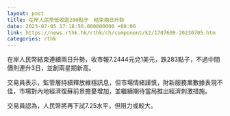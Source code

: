 ```yaml
---
layout: post
title: 在岸人民幣低收逾280點子　結束兩日升勢
date: 2023-07-05 17:18:56.000000000 +08:00
link: https://news.rthk.hk/rthk/ch/component/k2/1707609-20230705.htm
categories: rthk
---
```


在岸人民幣結束連續兩日升勢，收市報7.2444元兌1美元，跌283點子，不過中間價則連升3日，並創兩星期新高。

交易員表示，監管層持續釋放維穩訊息，但市場情緒謹慎，財新服務業數據表現不佳，市場對內地經濟復蘇前景擔憂增加，並繼續期待當局推出經濟刺激措施。

交易員認為，人民幣將再下試7.25水平，但阻力或較大。

